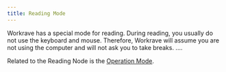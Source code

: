 ```yaml
---
title: Reading Mode
---
```

Workrave has a special mode for reading. During reading, you usually do not use the keyboard and mouse.
Therefore, Workrave will assume you are not using the computer and will not ask you to take breaks.
....

Related to the Reading Node is the [Operation Mode](reading-mode).
